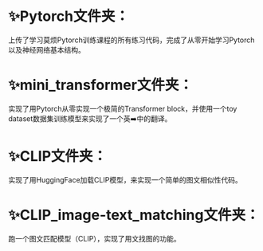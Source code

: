 # ✨Pytorch文件夹：
  上传了学习莫烦Pytorch训练课程的所有练习代码，完成了从零开始学习Pytorch以及神经网络基本结构。
# ✨mini_transformer文件夹：
  实现了用Pytorch从零实现一个极简的Transformer block，并使用一个toy dataset数据集训练模型来实现了一个英➡️中的翻译。
# ✨CLIP文件夹：
  实现了用HuggingFace加载CLIP模型，来实现一个简单的图文相似性代码。
# ✨CLIP_image-text_matching文件夹：
  跑一个图文匹配模型（CLIP），实现了用文找图的功能。

